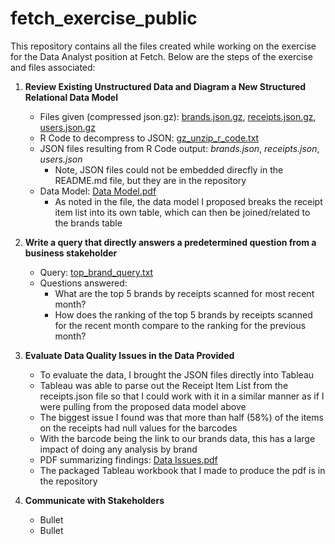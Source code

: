# fetch_exercise_public
This repository contains all the files created while working on the exercise for the Data Analyst position at Fetch. Below are the steps of the exercise and files associated:

1. **Review Existing Unstructured Data and Diagram a New Structured Relational Data Model**
    * Files given (compressed json.gz): [brands.json.gz](https://github.com/bmbailey411/fetch_exercise_public/files/9668622/brands.json.gz), [receipts.json.gz](https://github.com/bmbailey411/fetch_exercise_public/files/9668626/receipts.json.gz), [users.json.gz](https://github.com/bmbailey411/fetch_exercise_public/files/9668632/users.json.gz)
    * R Code to decompress to JSON: [gz_unzip_r_code.txt](https://github.com/bmbailey411/fetch_exercise_public/files/9668639/gz_unzip_r_code.txt)
    * JSON files resulting from R Code output: *brands.json*, *receipts.json*, *users.json*
         - Note, JSON files could not be embedded direcfly in the README.md file, but they are in the repository
    * Data Model: [Data Model.pdf](https://github.com/bmbailey411/fetch_exercise_public/files/9668648/Data.Model.pdf)
         - As noted in the file, the data model I proposed breaks the receipt item list into its own table, which can then be joined/related to the brands table

2. **Write a query that directly answers a predetermined question from a business stakeholder**
    * Query: [top_brand_query.txt](https://github.com/bmbailey411/fetch_exercise_public/files/9670807/top_brand_query.txt)
    * Questions answered:
        - What are the top 5 brands by receipts scanned for most recent month?
        - How does the ranking of the top 5 brands by receipts scanned for the recent month compare to the ranking for the previous month?

3. **Evaluate Data Quality Issues in the Data Provided**
    * To evaluate the data, I brought the JSON files directly into Tableau
    * Tableau was able to parse out the Receipt Item List from the receipts.json file so that I could work with it in a similar manner as if I were pulling from the proposed data model above
    * The biggest issue I found was that more than half (58%) of the items on the receipts had null values for the barcodes
    * With the barcode being the link to our brands data, this has a large impact of doing any analysis by brand
    * PDF summarizing findings: [Data Issues.pdf](https://github.com/bmbailey411/fetch_exercise_public/files/9671057/Data.Issues.pdf)
    * The packaged Tableau workbook that I made to produce the pdf is in the repository

4. **Communicate with Stakeholders**
    * Bullet
    * Bullet
